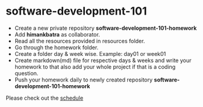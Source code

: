 # software-development-101
* Create a new private repository **software-development-101-homework** 
* Add **himankbatra** as collaborator.
* Read all the resources provided in resources folder.
* Go through the homework folder.
* Create a folder day & week wise. Example: day01 or week01
* Create markdown(md) file for respective days & weeks and write your homework to that also add your whole project if that is a coding question.
* Push your homework daily to newly created repository **software-development-101-homework**

Please check out the [schedule](https://docs.google.com/spreadsheets/d/1atvK3d10X6qofJES2VZ7NAJNWQ7Vt2MPF1qDaqrurTM/edit?usp=sharing)

